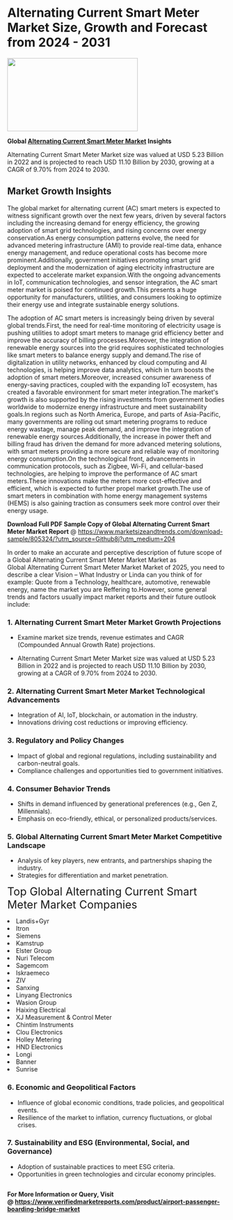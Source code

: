 <H1>Alternating Current Smart Meter Market Size, Growth and Forecast from 2024 - 2031</H1><img class="aligncenter size-medium wp-image-584254" src="https://thirdeyenews.in/wp-content/uploads/2024/09/Global-Market-Research-300x168.jpeg" alt="" width="300" height="168" /><p><strong>Global&nbsp;<a href="https://www.marketsizeandtrends.com/download-sample/805324/?utm_source=Github8j?utm_medium=204">Alternating Current Smart Meter Market</a> Insights</strong></p><p>Alternating Current Smart Meter Market size was valued at USD 5.23 Billion in 2022 and is projected to reach USD 11.10 Billion by 2030, growing at a CAGR of 9.70% from 2024 to 2030.</p><p><h2>Market Growth Insights</h2> <p>The global market for alternating current (AC) smart meters is expected to witness significant growth over the next few years, driven by several factors including the increasing demand for energy efficiency, the growing adoption of smart grid technologies, and rising concerns over energy conservation.As energy consumption patterns evolve, the need for advanced metering infrastructure (AMI) to provide real-time data, enhance energy management, and reduce operational costs has become more prominent.Additionally, government initiatives promoting smart grid deployment and the modernization of aging electricity infrastructure are expected to accelerate market expansion.With the ongoing advancements in IoT, communication technologies, and sensor integration, the AC smart meter market is poised for continued growth.This presents a huge opportunity for manufacturers, utilities, and consumers looking to optimize their energy use and integrate sustainable energy solutions.</p> <p>The adoption of AC smart meters is increasingly being driven by several global trends.First, the need for real-time monitoring of electricity usage is pushing utilities to adopt smart meters to manage grid efficiency better and improve the accuracy of billing processes.Moreover, the integration of renewable energy sources into the grid requires sophisticated technologies like smart meters to balance energy supply and demand.The rise of digitalization in utility networks, enhanced by cloud computing and AI technologies, is helping improve data analytics, which in turn boosts the adoption of smart meters.Moreover, increased consumer awareness of energy-saving practices, coupled with the expanding IoT ecosystem, has created a favorable environment for smart meter integration.The market's growth is also supported by the rising investments from government bodies worldwide to modernize energy infrastructure and meet sustainability goals.In regions such as North America, Europe, and parts of Asia-Pacific, many governments are rolling out smart metering programs to reduce energy wastage, manage peak demand, and improve the integration of renewable energy sources.Additionally, the increase in power theft and billing fraud has driven the demand for more advanced metering solutions, with smart meters providing a more secure and reliable way of monitoring energy consumption.On the technological front, advancements in communication protocols, such as Zigbee, Wi-Fi, and cellular-based technologies, are helping to improve the performance of AC smart meters.These innovations make the meters more cost-effective and efficient, which is expected to further propel market growth.The use of smart meters in combination with home energy management systems (HEMS) is also gaining traction as consumers seek more control over their energy usage.<p><span class=""><strong>Download Full PDF Sample Copy of Global Alternating Current Smart Meter Market Report</strong> @ <a href="https://www.marketsizeandtrends.com/download-sample/805324/?utm_source=Github8j?utm_medium=204" target="_blank">https://www.marketsizeandtrends.com/download-sample/805324/?utm_source=Github8j?utm_medium=204</a></span></p><p>In order to make an accurate and perceptive description of future scope of a Global&nbsp;Alternating Current Smart Meter Market Market as Global&nbsp;Alternating Current Smart Meter Market Market of 2025, you need to describe a clear Vision &ndash; What Industry or Linda can you think of for example: Quote from a Technology, healthcare, automotive, renewable energy, name the market you are Reffering to.However, some general trends and factors usually impact market reports and their future outlook include:</p><h3>1.&nbsp;<strong>Alternating Current Smart Meter Market Growth Projections</strong></h3><ul><li>Examine market size trends, revenue estimates and CAGR (Compounded Annual Growth Rate) projections.</li><li><p>Alternating Current Smart Meter Market size was valued at USD 5.23 Billion in 2022 and is projected to reach USD 11.10 Billion by 2030, growing at a CAGR of 9.70% from 2024 to 2030.</p></li></ul><h3>2.&nbsp;<strong>Alternating Current Smart Meter Market Technological Advancements</strong></h3><ul><li>Integration of AI, IoT, blockchain, or automation in the industry.</li><li>Innovations driving cost reductions or improving efficiency.</li></ul><h3>3.&nbsp;<strong>Regulatory and Policy Changes</strong></h3><ul><li>Impact of global and regional regulations, including sustainability and carbon-neutral goals.</li><li>Compliance challenges and opportunities tied to government initiatives.</li></ul><h3>4.&nbsp;<strong>Consumer Behavior Trends</strong></h3><ul><li>Shifts in demand influenced by generational preferences (e.g., Gen Z, Millennials).</li><li>Emphasis on eco-friendly, ethical, or personalized products/services.</li></ul><h3>5.&nbsp;<strong>Global Alternating Current Smart Meter Market Competitive Landscape</strong></h3><ul><li>Analysis of key players, new entrants, and partnerships shaping the industry.</li><li>Strategies for differentiation and market penetration.</li></ul><p data-pm-slice="1 1 []"><span style="color: inherit; font-family: inherit; font-size: 25px;">Top Global Alternating Current Smart Meter Market Companies</span></p><div class="" data-test-id=""><p><li>Landis+Gyr</li><li> Itron</li><li> Siemens</li><li> Kamstrup</li><li> Elster Group</li><li> Nuri Telecom</li><li> Sagemcom</li><li> Iskraemeco</li><li> ZIV</li><li> Sanxing</li><li> Linyang Electronics</li><li> Wasion Group</li><li> Haixing Electrical</li><li> XJ Measurement & Control Meter</li><li> Chintim Instruments</li><li> Clou Electronics</li><li> Holley Metering</li><li> HND Electronics</li><li> Longi</li><li> Banner</li><li> Sunrise</li></p></div><h3>6.&nbsp;<strong>Economic and Geopolitical Factors</strong></h3><ul><li>Influence of global economic conditions, trade policies, and geopolitical events.</li><li>Resilience of the market to inflation, currency fluctuations, or global crises.</li></ul><h3>7.&nbsp;<strong>Sustainability and ESG (Environmental, Social, and Governance)</strong></h3><ul><li>Adoption of sustainable practices to meet ESG criteria.</li><li>Opportunities in green technologies and circular economy principles.</li></ul><h2><strong style="font-size: 14px;">For More Information or Query, Visit @&nbsp;</strong><a style="background-color: #ffffff; font-size: 14px;" href="https://www.marketsizeandtrends.com/report/alternating-current-smart-meter-market/" target="_blank">https://www.verifiedmarketreports.com/product/airport-passenger-boarding-bridge-market</a></h2>